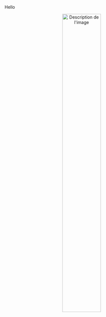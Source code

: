 Hello 

<center> <img src="./Capture d’écran 2025-09-08 à 22.04.16.png" alt="Description de l'image" width="50%"> </center>
